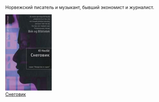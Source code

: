 Норвежский писатель и музыкант, бывший экономист и журналист.

![](Снеговик.jpg)  
[Снеговик](Снеговик)
